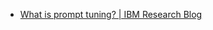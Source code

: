* [What is prompt tuning? | IBM Research Blog](https://research.ibm.com/blog/what-is-ai-prompt-tuning) 
